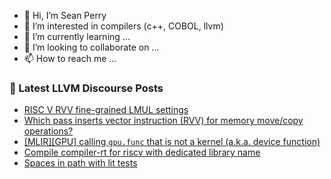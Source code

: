 - 👋 Hi, I’m Sean Perry
- 👀 I’m interested in compilers (c++, COBOL, llvm)
- 🌱 I’m currently learning ...
- 💞️ I’m looking to collaborate on ...
- 📫 How to reach me ...

<!---
s66perry/s66perry is a ✨ special ✨ repository because its `README.md` (this file) appears on your GitHub profile.
You can click the Preview link to take a look at your changes.
--->
### 📕 Latest LLVM Discourse Posts

<!-- DISCOURSE-LLVM:START -->
- [RISC V RVV fine-grained LMUL settings](https://discourse.llvm.org/t/risc-v-rvv-fine-grained-lmul-settings/79282#post_2)
- [Which pass inserts vector instruction &lpar;RVV&rpar; for memory move/copy operations?](https://discourse.llvm.org/t/which-pass-inserts-vector-instruction-rvv-for-memory-move-copy-operations/79281#post_2)
- [[MLIR][GPU] calling `gpu.func` that is not a kernel &lpar;a.k.a. device function&rpar;](https://discourse.llvm.org/t/mlir-gpu-calling-gpu-func-that-is-not-a-kernel-a-k-a-device-function/79285#post_2)
- [Compile compiler-rt for riscv with dedicated library name](https://discourse.llvm.org/t/compile-compiler-rt-for-riscv-with-dedicated-library-name/79280#post_4)
- [Spaces in path with lit tests](https://discourse.llvm.org/t/spaces-in-path-with-lit-tests/79283#post_4)
<!-- DISCOURSE-LLVM:END -->
